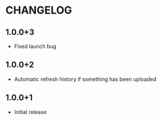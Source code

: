 # CHANGELOG

## 1.0.0+3
* Fixed launch bug

## 1.0.0+2
* Automatic refresh history if something has been uploaded

## 1.0.0+1
* Initial release